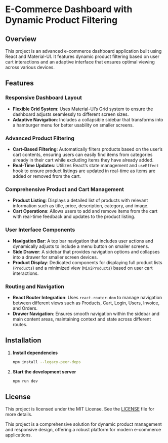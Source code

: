 # E-Commerce Dashboard with Dynamic Product Filtering

## Overview
This project is an advanced e-commerce dashboard application built using React and Material-UI. It features dynamic product filtering based on user cart interactions and an adaptive interface that ensures optimal viewing across various devices.

## Features

### Responsive Dashboard Layout
- **Flexible Grid System**: Uses Material-UI’s Grid system to ensure the dashboard adjusts seamlessly to different screen sizes.
- **Adaptive Navigation**: Includes a collapsible sidebar that transforms into a hamburger menu for better usability on smaller screens.

### Advanced Product Filtering
- **Cart-Based Filtering**: Automatically filters products based on the user’s cart contents, ensuring users can easily find items from categories already in their cart while excluding items they have already added.
- **Real-Time Updates**: Utilizes React’s state management and `useEffect` hook to ensure product listings are updated in real-time as items are added or removed from the cart.

### Comprehensive Product and Cart Management
- **Product Listing**: Displays a detailed list of products with relevant information such as title, price, description, category, and image.
- **Cart Operations**: Allows users to add and remove items from the cart with real-time feedback and updates to the product listing.

### User Interface Components
- **Navigation Bar**: A top bar navigation that includes user actions and dynamically adjusts to include a menu button on smaller screens.
- **Side Drawer**: A sidebar that provides navigation options and collapses into a drawer for smaller screen devices.
- **Product Display**: Dedicated components for displaying full product lists (`Products`) and a minimized view (`MiniProducts`) based on user cart interactions.

### Routing and Navigation
- **React Router Integration**: Uses `react-router-dom` to manage navigation between different views such as Products, Cart, Login, Users, Invoice, and Orders.
- **Drawer Navigation**: Ensures smooth navigation within the sidebar and main content areas, maintaining context and state across different routes.

## Installation

1. **Install dependencies**
    ```bash
    npm install --legacy-peer-deps
    ```

2. **Start the development server**
    ```bash
    npm run dev
    ```


## License
This project is licensed under the MIT License. See the [LICENSE](LICENSE) file for more details.

This project is a comprehensive solution for dynamic product management and responsive design, offering a robust platform for modern e-commerce applications.
